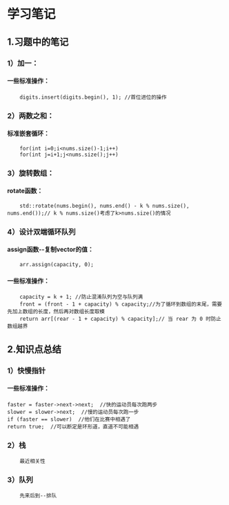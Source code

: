 # 学习笔记
## 1.习题中的笔记
### 1）加一：
#### 一些标准操作：
        digits.insert(digits.begin(), 1); //首位进位的操作
### 2）两数之和：
#### 标准嵌套循环：
        for(int i=0;i<nums.size()-1;i++)
        for(int j=i+1;j<nums.size();j++)
### 3）旋转数组：
#### rotate函数：
        std::rotate(nums.begin(), nums.end() - k % nums.size(), nums.end());// k % nums.size()考虑了k>nums.size()的情况
### 4）设计双端循环队列
#### assign函数--复制vector的值：
        arr.assign(capacity, 0);
#### 一些标准操作：
        capacity = k + 1; //防止混淆队列为空与队列满
        front = (front - 1 + capacity) % capacity;//为了循环到数组的末尾，需要先加上数组的长度，然后再对数组长度取模
        return arr[(rear - 1 + capacity) % capacity];// 当 rear 为 0 时防止数组越界
## 2.知识点总结
### 1）快慢指针
#### 一些标准操作：
	faster = faster->next->next;  //快的运动员每次跑两步
	slower = slower->next;  //慢的运动员每次跑一步
	if (faster == slower)  //他们在比赛中相遇了
	return true;  //可以断定是环形道，直道不可能相遇
### 2）栈
        最近相关性
### 3）队列
        先来后到--排队
